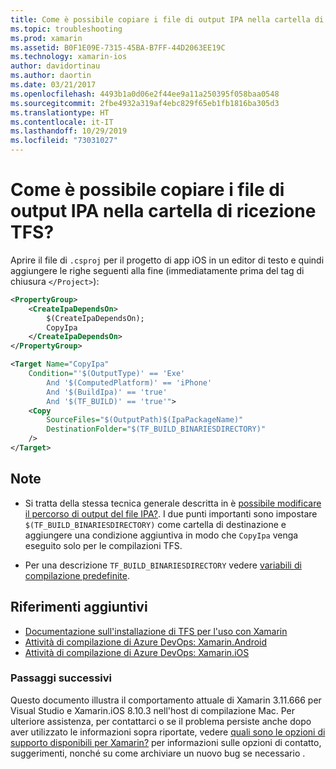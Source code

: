 ```yaml
---
title: Come è possibile copiare i file di output IPA nella cartella di ricezione TFS?
ms.topic: troubleshooting
ms.prod: xamarin
ms.assetid: B0F1E09E-7315-45BA-B7FF-44D2063EE19C
ms.technology: xamarin-ios
author: davidortinau
ms.author: daortin
ms.date: 03/21/2017
ms.openlocfilehash: 4493b1a0d06e2f44ee9a11a250395f058baa0548
ms.sourcegitcommit: 2fbe4932a319af4ebc829f65eb1fb1816ba305d3
ms.translationtype: HT
ms.contentlocale: it-IT
ms.lasthandoff: 10/29/2019
ms.locfileid: "73031027"
---
```

# <a name="how-can-i-copy-ipa-output-files-to-the-tfs-drop-folder"></a>Come è possibile copiare i file di output IPA nella cartella di ricezione TFS?

Aprire il file di `.csproj` per il progetto di app iOS in un editor di testo e quindi aggiungere le righe seguenti alla fine (immediatamente prima del tag di chiusura `</Project>`):

```xml
<PropertyGroup>
    <CreateIpaDependsOn>
        $(CreateIpaDependsOn);
        CopyIpa
    </CreateIpaDependsOn>
</PropertyGroup>

<Target Name="CopyIpa"
    Condition="'$(OutputType)' == 'Exe'
        And '$(ComputedPlatform)' == 'iPhone'
        And '$(BuildIpa)' == 'true'
        And '$(TF_BUILD)' == 'true'">
    <Copy
        SourceFiles="$(OutputPath)$(IpaPackageName)"
        DestinationFolder="$(TF_BUILD_BINARIESDIRECTORY)"
    />
</Target>
```

## <a name="notes"></a>Note

- Si tratta della stessa tecnica generale descritta in è [possibile modificare il percorso di output del file IPA?](~/ios/troubleshooting/questions/ipa-output-path.md). I due punti importanti sono impostare `$(TF_BUILD_BINARIESDIRECTORY)` come cartella di destinazione e aggiungere una condizione aggiuntiva in modo che `CopyIpa` venga eseguito solo per le compilazioni TFS.

- Per una descrizione `TF_BUILD_BINARIESDIRECTORY` vedere [variabili di compilazione predefinite](https://docs.microsoft.com/azure/devops/pipelines/build/variables).

## <a name="additional-references"></a>Riferimenti aggiuntivi

- [Documentazione sull'installazione di TFS per l'uso con Xamarin](https://docs.microsoft.com/azure/devops/repos/tfvc/overview)
- [Attività di compilazione di Azure DevOps: Xamarin.Android](https://docs.microsoft.com/azure/devops/pipelines/tasks/build/xamarin-android)
- [Attività di compilazione di Azure DevOps: Xamarin.iOS](https://docs.microsoft.com/azure/devops/pipelines/tasks/build/xamarin-ios)

### <a name="next-steps"></a>Passaggi successivi

Questo documento illustra il comportamento attuale di Xamarin 3.11.666 per Visual Studio e Xamarin.iOS 8.10.3 nell'host di compilazione Mac. Per ulteriore assistenza, per contattarci o se il problema persiste anche dopo aver utilizzato le informazioni sopra riportate, vedere [quali sono le opzioni di supporto disponibili per Xamarin?](~/cross-platform/troubleshooting/support-options.md) per informazioni sulle opzioni di contatto, suggerimenti, nonché su come archiviare un nuovo bug se necessario .
